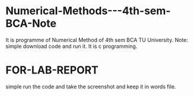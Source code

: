 # Numerical-Methods---4th-sem-BCA-Note
It is programme of Numerical Method of 4th sem BCA TU University. Note: simple download code and run it. It is c programming.

# FOR-LAB-REPORT
simple run the code and take the screenshot and keep it in words file.
